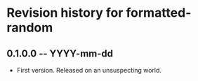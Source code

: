 # Revision history for formatted-random

## 0.1.0.0  -- YYYY-mm-dd

* First version. Released on an unsuspecting world.
